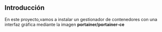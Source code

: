 ## Introducción

En este proyecto,vamos a instalar un gestionador de contenedores con una interfaz gráfica mediante la imagen **portainer/portainer-ce**
